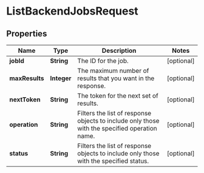 

# ListBackendJobsRequest


## Properties

| Name | Type | Description | Notes |
|------------ | ------------- | ------------- | -------------|
|**jobId** | **String** | The ID for the job. |  [optional] |
|**maxResults** | **Integer** | The maximum number of results that you want in the response. |  [optional] |
|**nextToken** | **String** | The token for the next set of results. |  [optional] |
|**operation** | **String** | Filters the list of response objects to include only those with the specified operation name. |  [optional] |
|**status** | **String** | Filters the list of response objects to include only those with the specified status. |  [optional] |



